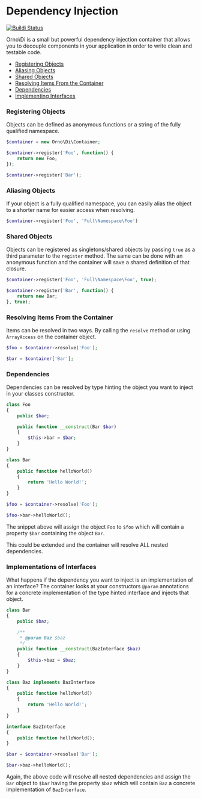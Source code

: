 # Dependency Injection

[![Buildi Status](https://travis-ci.org/orno/di.png?branch=master)](https://travis-ci.org/orno/di)

Orno\Di is a small but powerful dependency injection container that allows you to decouple components in your application in order to write clean and testable code.

- [Registering Objects](#registering-objects)
- [Aliasing Objects](#aliasing-objects)
- [Shared Objects](#shared-objects)
- [Resolving Items From the Container](#resolving-items-from-the-container)
- [Dependencies](#dependencies)
- [Implementing Interfaces](#implementing-interfaces)

### Registering Objects

Objects can be defined as anonymous functions or a string of the fully qualified namespace.

```php
$container = new Orno\Di\Container;

$container->register('Foo', function() {
    return new Foo;
});

$container->register('Bar');
```

### Aliasing Objects

If your object is a fully qualified namespace, you can easily alias the object to a shorter name for easier access when resolving.

```php
$container->register('Foo', 'Full\Namespace\Foo')
```

### Shared Objects

Objects can be registered as singletons/shared objects by passing `true` as a third parameter to the `register` method. The same can be done with an anonymous function and the container will save a shared definition of that closure.

```php
$container->register('Foo', 'Full\Namespace\Foo', true);

$container->register('Bar', function() {
    return new Bar;
}, true);
```

### Resolving Items From the Container

Items can be resolved in two ways. By calling the `resolve` method or using `ArrayAccess` on the container object.

```php
$foo = $container->resolve('Foo');

$bar = $container['Bar'];
```

### Dependencies

Dependencies can be resolved by type hinting the object you want to inject in your classes constructor.

```php
class Foo
{
    public $bar;

    public function __construct(Bar $bar)
    {
        $this->bar = $bar;
    }
}

class Bar
{
    public function helloWorld()
    {
        return 'Hello World!';
    }
}

$foo = $container->resolve('Foo');

$foo->bar->helloWorld();
```

The snippet above will assign the object `Foo` to `$foo` which will contain a property `$bar` containing the object `Bar`.

This could be extended and the container will resolve ALL nested dependencies.

### Implementations of Interfaces

What happens if the dependency you want to inject is an implementation of an interface? The container looks at your constructors `@param` annotations for a concrete implementation of the type hinted interface and injects that object.

```php
class Bar
{
    public $baz;

    /**
     * @param Baz $baz
     */
    public function __construct(BazInterface $baz)
    {
        $this->baz = $baz;
    }
}

class Baz implements BazInterface
{
    public function helloWorld()
    {
        return 'Hello World!';
    }
}

interface BazInterface
{
    public function helloWorld();
}

$bar = $container->resolve('Bar');

$bar->baz->helloWorld();
```

Again, the above code will resolve all nested dependencies and assign the `Bar` object to `$bar` having the property `$baz` which will contain `Baz` a concrete implementation of `BazInterface`.